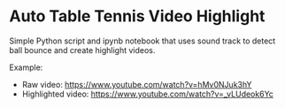 Auto Table Tennis Video Highlight
==========

Simple Python script and ipynb notebook that uses sound track to detect ball bounce and create highlight videos.

Example:
* Raw video: https://www.youtube.com/watch?v=hMv0NJuk3hY  
* Highlighted video: https://www.youtube.com/watch?v=_vLUdeok6Yc
